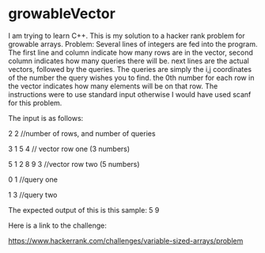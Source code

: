 # growableVector
I am trying to learn C++.
This is my solution to a hacker rank problem for growable arrays. 
Problem:
Several lines of integers are fed into the program. 
The first line and column indicate how many rows are in the vector, 
second column indicates how many queries there will be.
next lines are the actual vectors, followed by the queries. 
The queries are simply the i,j coordinates of the number the query wishes you to find. 
the 0th number for each row in the vector indicates how many elements will be on that row.
The instructions were to use standard input otherwise I would have used scanf for this problem. 


The input is as follows:

2 2 //number of rows, and number of queries

3 1 5 4 // vector row one (3 numbers)

5 1 2 8 9 3 //vector row two (5 numbers)

0 1 //query one

1 3 //query two

The expected output of this is this sample:
5
9

Here is a link to the challenge:

https://www.hackerrank.com/challenges/variable-sized-arrays/problem

